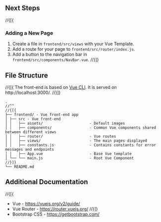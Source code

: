 ﻿## Next Steps

//{[{
### Adding a New Page

1. Create a file in `frontend/src/views` with your Vue Template.
2. Add a route for your page to `frontend/src/router/index.js`.
3. Add a button to the navigation bar in `frontend/src/components/NavBar.vue`.
//}]}

## File Structure

//{[{
The front-end is based on [Vue CLI](https://cli.vuejs.org/). It is served on http://localhost:3000/.
//}]}

```
.
//^^
//{[{
├── frontend/ - Vue front-end app
│ ├── src - Vue front-end
│ │   ├── assets/                     - Default images
│ │   ├── components/                 - Common Vue components shared between different views
│ │   ├── router/                     - Vue routes
│ │   ├── views/                      - The main pages displayed
│ │   ├── constants.js                - Contains constants for error messages and endpoints
│ │   ├── App.vue                     - Base Vue template
│ └── └── main.js                     - Root Vue Component
//}]}
└── README.md
```

## Additional Documentation

//{[{
- Vue - https://vuejs.org/v2/guide/
- Vue Router - https://router.vuejs.org/
//}]}
- Bootstrap CSS - https://getbootstrap.com/
